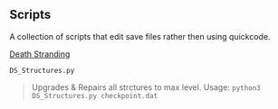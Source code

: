 ## Scripts

A collection of scripts that edit save files rather then using quickcode.

[Death Stranding](Death%20Stranding)  

`DS_Structures.py`  

> Upgrades & Repairs all strctures to max level.
> Usage: `python3 DS_Structures.py checkpoint.dat`
